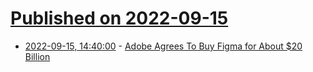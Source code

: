 # [Published on 2022-09-15](index.md)

* [2022-09-15, 14:40:00](https://slashdot.org/story/22/09/15/1150235/adobe-agrees-to-buy-figma-for-about-20-billion?utm_source=rss1.0mainlinkanon&utm_medium=feed) - [Adobe Agrees To Buy Figma for About $20 Billion](https://slashdot.org/story/22/09/15/1150235/adobe-agrees-to-buy-figma-for-about-20-billion?utm_source=rss1.0mainlinkanon&utm_medium=feed)
